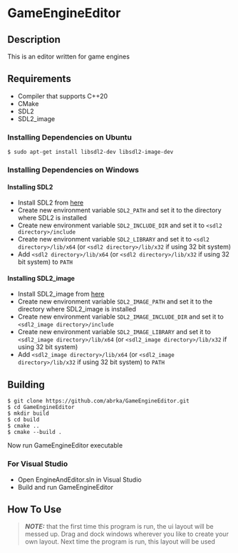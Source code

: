# GameEngineEditor

## Description 

This is an editor written for game engines


## Requirements

- Compiler that supports C++20
- CMake
- SDL2
- SDL2_image

### Installing Dependencies on Ubuntu

```shell
$ sudo apt-get install libsdl2-dev libsdl2-image-dev
```

### Installing Dependencies on Windows

#### Installing SDL2
- Install SDL2 from [here](https://github.com/libsdl-org/SDL/releases/download/release-2.32.10/SDL2-devel-2.32.10-VC.zip)
- Create new environment variable ```SDL2_PATH``` and set it to the directory where SDL2 is installed
- Create new environment variable ```SDL2_INCLUDE_DIR``` and set it to ```<sdl2 directory>/include```
- Create new environment variable ```SDL2_LIBRARY``` and set it to ```<sdl2 directory>/lib/x64``` (or ```<sdl2 directory>/lib/x32``` if using 32 bit system)
- Add ```<sdl2 directory>/lib/x64``` (or ```<sdl2 directory>/lib/x32``` if using 32 bit system) to ```PATH```

#### Installing SDL2_image
- Install SDL2_image from [here](https://github.com/libsdl-org/SDL_image/releases/download/release-2.8.8/SDL2_image-devel-2.8.8-VC.zip)
- Create new environment variable ```SDL2_IMAGE_PATH``` and set it to the directory where SDL2_image is installed
- Create new environment variable ```SDL2_IMAGE_INCLUDE_DIR``` and set it to ```<sdl2_image directory>/include```
- Create new environment variable ```SDL2_IMAGE_LIBRARY``` and set it to ```<sdl2_image directory>/lib/x64``` (or ```<sdl2_image directory>/lib/x32``` if using 32 bit system)
- Add ```<sdl2_image directory>/lib/x64``` (or ```<sdl2_image directory>/lib/x32``` if using 32 bit system) to ```PATH```

## Building

```shell
$ git clone https://github.com/abrka/GameEngineEditor.git
$ cd GameEngineEditor
$ mkdir build
$ cd build
$ cmake ..
$ cmake --build .
```
Now run GameEngineEditor executable

### For Visual Studio
- Open EngineAndEditor.sln in Visual Studio
- Build and run GameEngineEditor


## How To Use
> **_NOTE:_** that the first time this program is run, the ui layout will be messed up. Drag and dock windows wherever you like to create your own layout. Next time the program is run, this layout will be used
